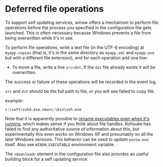 Deferred file operations
====

To support self updating services, winsw offers a mechanism to perform file operations before the process you specified in the configuration file gets launched. 
This is often necessary because Windows prevents a file from being overwritten while it's in use.

To perform file operations, write a text file (in the UTF-8 encoding) at `myapp.copies` 
  (that is, it's in the same directory as `myapp.xml` and `myapp.exe` but with a different file extension), 
  and for each operation add one line:

* To move a file, write a line `src>dst`. If the `dst` file already exists it will be overwritten.

The success or failure of these operations will be recorded in the event log.

`src` and `dst` should be the full path to file, or you will see failed to copy file.

example:

```
c:\soft\sshd.exe.new>c:\bin\ssh.exe
```
Note that it is apparently possible to [rename executables even when it's running](http://superuser.com/questions/488127/why-can-i-rename-a-running-executable-but-not-delete-it), which makes sense if you think about file handles.
Kohsuke has failed to find any authoritative source of information about this, but experimentally this even works on Windows XP and presumably on all the later Windows versions. 
This behavior can be used to update `winsw.exe` itself.
Also see `WINSW_EXECUTABLE` environment variable.

The `<download>` element in the configuration file also provides an useful building block for a self updating service.
